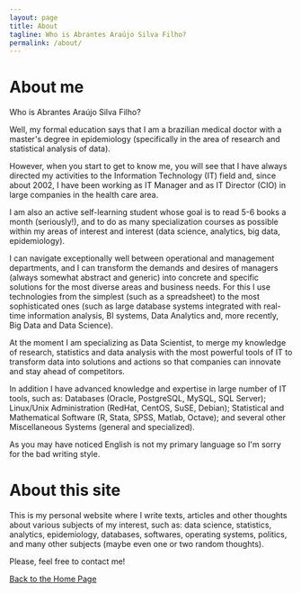 ```yaml
---
layout: page
title: About
tagline: Who is Abrantes Araújo Silva Filho?
permalink: /about/
---
```


# About me

Who is Abrantes Araújo Silva Filho?

Well, my formal education says that I am a brazilian medical doctor with a master's degree in epidemiology
(specifically in the area of research and statistical analysis of data).

However, when you start to get to know me, you will see that I have always directed my activities
to the Information Technology (IT) field and, since about 2002, I have been working as IT Manager
and as IT Director (CIO) in large companies in the health care area.

I am also an active self-learning student whose goal is to read 5-6 books a month (seriously!),
and to do as many specialization courses as possible within my areas of interest and interest
(data science, analytics, big data, epidemiology).

I can navigate exceptionally well between operational and management departments, and I can
transform the demands and desires of managers (always somewhat abstract and generic) into
concrete and specific solutions for the most diverse areas and business needs. For this I use
technologies from the simplest (such as a spreadsheet) to the most sophisticated ones
(such as large database systems integrated with real-time information analysis,
BI systems, Data Analytics and, more recently, Big Data and Data Science).

At the moment I am specializing as Data Scientist, to merge my knowledge of research,
statistics and data analysis with the most powerful tools of IT to transform data into
solutions and actions so that companies can innovate and stay ahead of competitors.

In addition I have advanced knowledge and expertise in large number of IT tools, such as:
Databases (Oracle, PostgreSQL, MySQL, SQL Server); Linux/Unix Administration (RedHat,
CentOS, SuSE, Debian); Statistical and Mathematical Software (R, Stata, SPSS, Matlab,
Octave); and several other Miscellaneous Systems (general and specialized).

As you may have noticed English is not my primary language so I'm sorry for the bad
writing style.

# About this site

This is my personal website where I write texts, articles and other thoughts about various
subjects of my interest, such as: data science, statistics, analytics, epidemiology,
databases, softwares, operating systems, politics, and many other subjects (maybe even
one or two random thoughts).

Please, feel free to contact me!

[Back to the Home Page](./)

